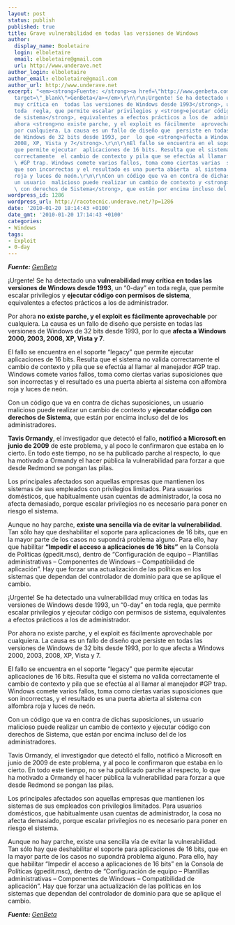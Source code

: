 ```yaml
---
layout: post
status: publish
published: true
title: Grave vulnerabilidad en todas las versiones de Windows
author:
  display_name: Booletaire
  login: elboletaire
  email: elboletaire@gmail.com
  url: http://www.underave.net
author_login: elboletaire
author_email: elboletaire@gmail.com
author_url: http://www.underave.net
excerpt: "<em><strong>Fuente: </strong><a href=\"http://www.genbeta.com/windows/vulnerabilidad-muy-critica-en-todas-las-versiones-de-windows\"
  target=\"_blank\">GenBeta</a></em>\r\n\r\n¡Urgente! Se ha detectado una <strong>vulnerabilidad
  muy crítica en  todas las versiones de Windows desde 1993</strong>, un “0-day” en
  toda  regla, que permite escalar privilegios y <strong>ejecutar código con  permisos
  de sistema</strong>, equivalentes a efectos prácticos a los de  administrador.\r\n\r\nPor
  ahora <strong>no existe parche, y el exploit es fácilmente  aprovechable</strong>
  por cualquiera. La causa es un fallo de diseño que  persiste en todas las versiones
  de Windows de 32 bits desde 1993, por  lo que <strong>afecta a Windows 2000, 2003,
  2008, XP, Vista y 7</strong>.\r\n\r\nEl fallo se encuentra en el soporte “legacy”
  que permite ejecutar  aplicaciones de 16 bits. Resulta que el sistema no valida
  correctamente  el cambio de contexto y pila que se efectúa al llamar al manejador
  \ #GP trap. Windows comete varios fallos, toma como ciertas varias  suposiciones
  que son incorrectas y el resultado es una puerta abierta  al sistema con alfombra
  roja y luces de neón.\r\n\r\nCon un código que va en contra de dichas suposiciones,
  un usuario  malicioso puede realizar un cambio de contexto y <strong>ejecutar código
  \ con derechos de Sistema</strong>, que están por encima incluso del de  los administradores.\r\n\r\n"
wordpress_id: 1286
wordpress_url: http://racotecnic.underave.net/?p=1286
date: '2010-01-20 18:14:43 +0100'
date_gmt: '2010-01-20 17:14:43 +0100'
categories:
- Windows
tags:
- Exploit
- 0-day
---
```


<em><strong>Fuente: </strong><a href="http://www.genbeta.com/windows/vulnerabilidad-muy-critica-en-todas-las-versiones-de-windows" target="_blank">GenBeta</a></em>

¡Urgente! Se ha detectado una <strong>vulnerabilidad muy crítica en  todas las versiones de Windows desde 1993</strong>, un “0-day” en toda  regla, que permite escalar privilegios y <strong>ejecutar código con  permisos de sistema</strong>, equivalentes a efectos prácticos a los de  administrador.

Por ahora <strong>no existe parche, y el exploit es fácilmente  aprovechable</strong> por cualquiera. La causa es un fallo de diseño que  persiste en todas las versiones de Windows de 32 bits desde 1993, por  lo que <strong>afecta a Windows 2000, 2003, 2008, XP, Vista y 7</strong>.

El fallo se encuentra en el soporte “legacy” que permite ejecutar  aplicaciones de 16 bits. Resulta que el sistema no valida correctamente  el cambio de contexto y pila que se efectúa al llamar al manejador  #GP trap. Windows comete varios fallos, toma como ciertas varias  suposiciones que son incorrectas y el resultado es una puerta abierta  al sistema con alfombra roja y luces de neón.

Con un código que va en contra de dichas suposiciones, un usuario  malicioso puede realizar un cambio de contexto y <strong>ejecutar código  con derechos de Sistema</strong>, que están por encima incluso del de  los administradores.

<a id="more"></a><a id="more-1286"></a>
<strong>Tavis Ormandy</strong>, el investigador que detectó el  fallo, <strong>notificó a Microsoft en junio de 2009</strong> de este  problema, y al poco le confirmaron que estaba en lo cierto. En todo este  tiempo, no se ha publicado parche al respecto, lo que ha motivado a  Ormandy el hacer pública la vulnerabilidad para forzar a que desde  Redmond se pongan las pilas.

Los principales afectados son aquellas empresas que mantienen los  sistemas de sus empleados con privilegios limitados. Para usuarios  domésticos, que habitualmente usan cuentas de administrador, la cosa no  afecta demasiado, porque escalar privilegios no es necesario para poner  en riesgo el sistema.

Aunque no hay parche, <strong>existe una sencilla vía de evitar la  vulnerabilidad</strong>. Tan sólo hay que deshabilitar el soporte para  aplicaciones de 16 bits, que en la mayor parte de los casos no supondrá  problema alguno. Para ello, hay que habilitar <strong>“Impedir el acceso  a aplicaciones de 16 bits”</strong> en la Consola de Políticas  (gpedit.msc), dentro de “Configuración de equipo – Plantillas  administrativas – Componentes de Windows – Compatibilidad de  aplicación”. Hay que forzar una actualización de las políticas en los  sistemas que dependan del controlador de dominio para que se aplique el  cambio.

¡Urgente! Se ha detectado una vulnerabilidad muy crítica en todas las versiones de Windows desde 1993, un “0-day” en toda regla, que permite escalar privilegios y ejecutar código con permisos de sistema, equivalentes a efectos prácticos a los de administrador.

Por ahora no existe parche, y el exploit es fácilmente aprovechable por cualquiera. La causa es un fallo de diseño que persiste en todas las versiones de Windows de 32 bits desde 1993, por lo que afecta a Windows 2000, 2003, 2008, XP, Vista y 7.

El fallo se encuentra en el soporte “legacy” que permite ejecutar aplicaciones de 16 bits. Resulta que el sistema no valida correctamente el cambio de contexto y pila que se efectúa al al llamar al manejador #GP trap. Windows comete varios fallos, toma como ciertas varias suposiciones que son incorrectas, y el resultado es una puerta abierta al sistema con alfombra roja y luces de neón.

Con un código que va en contra de dichas suposiciones, un usuario malicioso puede realizar un cambio de contexto y ejecutar código con derechos de Sistema, que están por encima incluso del de los administradores.

Tavis Ormandy, el investigador que detectó el fallo, notificó a Microsoft en junio de 2009 de este problema, y al poco le confirmaron que estaba en lo cierto. En todo este tiempo, no se ha publicado parche al respecto, lo que ha motivado a Ormandy el hacer pública la vulnerabilidad para forzar a que desde Redmond se pongan las pilas.

Los principales afectados son aquellas empresas que mantienen los sistemas de sus empleados con privilegios limitados. Para usuarios domésticos, que habitualmente usan cuentas de administrador, la cosa no afecta demasiado, porque escalar privilegios no es necesario para poner en riesgo el sistema.

Aunque no hay parche, existe una sencilla vía de evitar la vulnerabilidad. Tan sólo hay que deshabilitar el soporte para aplicaciones de 16 bits, que en la mayor parte de los casos no supondrá problema alguno. Para ello, hay que habilitar “Impedir el acceso a aplicaciones de 16 bits” en la Consola de Políticas (gpedit.msc), dentro de “Configuración de equipo – Plantillas administrativas – Componentes de Windows – Compatibilidad de aplicación”. Hay que forzar una actualización de las políticas en los sistemas que dependan del controlador de dominio para que se aplique el cambio.

<em><strong>Fuente: </strong><a href="http://www.genbeta.com/windows/vulnerabilidad-muy-critica-en-todas-las-versiones-de-windows" target="_blank">GenBeta</a></em>
